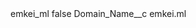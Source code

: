 <?xml version="1.0" encoding="UTF-8"?>
<CustomMetadata xmlns="http://soap.sforce.com/2006/04/metadata" xmlns:xsi="http://www.w3.org/2001/XMLSchema-instance" xmlns:xsd="http://www.w3.org/2001/XMLSchema">
    <label>emkei_ml</label>
    <protected>false</protected>
    <values>
        <field>Domain_Name__c</field>
        <value xsi:type="xsd:string">emkei.ml</value>
    </values>
</CustomMetadata>
